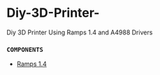# Diy-3D-Printer-
Diy 3D Printer Using Ramps 1.4 and A4988 Drivers

### `COMPONENTS`

+ [Ramps 1.4](https://www.electronicscomp.com/ramps-1.4-3d-printer-controller-board-arduino-mega-shield)
